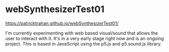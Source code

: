 # webSynthesizerTest01

https://patricktrahan.github.io/webSynthesizerTest01/

I'm currently experimenting with web based visual/sound that allows the user to interact with it. It's in a very early stage right now and is an ongoing project. This is based in JavaScript using the p5.js and p5.sound.js library.
